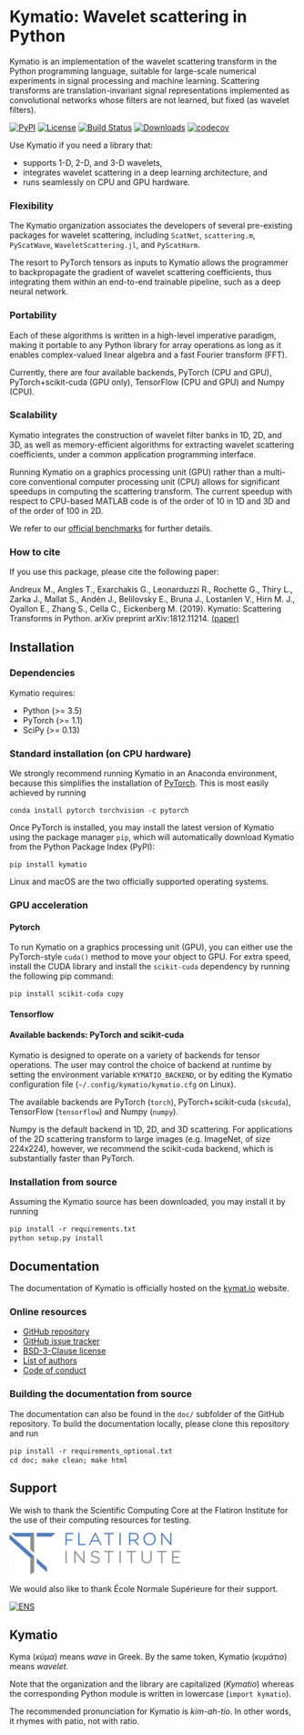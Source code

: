 Kymatio: Wavelet scattering in Python
======================================

Kymatio is an implementation of the wavelet scattering transform in the Python programming language, suitable for large-scale numerical experiments in signal processing and machine learning.
Scattering transforms are translation-invariant signal representations implemented as convolutional networks whose filters are not learned, but fixed (as wavelet filters).

[![PyPI](https://img.shields.io/badge/python-3.5%2C%203.6%2C%203.7-blue.svg)](https://pypi.org/project/kymatio/)
[![License](https://img.shields.io/badge/License-BSD%203--Clause-blue.svg)](https://opensource.org/licenses/BSD-3-Clause)
[![Build Status](https://travis-ci.org/kymatio/kymatio.svg?branch=master)](https://travis-ci.org/kymatio/kymatio)
[![Downloads](https://pepy.tech/badge/kymatio)](https://pepy.tech/project/kymatio)
[![codecov](https://codecov.io/gh/kymatio/kymatio/branch/master/graph/badge.svg)](https://codecov.io/gh/kymatio/kymatio)


Use Kymatio if you need a library that:
* supports 1-D, 2-D, and 3-D wavelets,
* integrates wavelet scattering in a deep learning architecture, and
* runs seamlessly on CPU and GPU hardware.


### Flexibility

The Kymatio organization associates the developers of several pre-existing packages for wavelet scattering, including `ScatNet`, `scattering.m`, `PyScatWave`, `WaveletScattering.jl`, and `PyScatHarm`.

The resort to PyTorch tensors as inputs to Kymatio allows the programmer to backpropagate the gradient of wavelet scattering coefficients, thus integrating them within an end-to-end trainable pipeline, such as a deep neural network.

### Portability

Each of these algorithms is written in a high-level imperative paradigm, making it portable to any Python library for array operations as long as it enables complex-valued linear algebra and a fast Fourier transform (FFT).

Currently, there are four available backends, PyTorch (CPU and GPU), PyTorch+scikit-cuda (GPU only), TensorFlow (CPU and GPU) and Numpy (CPU).

### Scalability

Kymatio integrates the construction of wavelet filter banks in 1D, 2D, and 3D, as well as memory-efficient algorithms for extracting wavelet scattering coefficients, under a common application programming interface.

Running Kymatio on a graphics processing unit (GPU) rather than a multi-core conventional computer processing unit (CPU) allows for significant speedups in computing the scattering transform.
The current speedup with respect to CPU-based MATLAB code is of the order of 10 in 1D and 3D and of the order of 100 in 2D.

We refer to our [official benchmarks](https://www.kymat.io/userguide.html#benchmarks) for further details.

### How to cite

If you use this package, please cite the following paper:

Andreux M., Angles T., Exarchakis G., Leonarduzzi R., Rochette G., Thiry L., Zarka J., Mallat S., Andén J., Belilovsky E., Bruna J., Lostanlen V., Hirn M. J., Oyallon E., Zhang S., Cella C., Eickenberg M. (2019). Kymatio: Scattering Transforms in Python. arXiv preprint arXiv:1812.11214. [(paper)](https://arxiv.org/abs/1812.11214)

## Installation


### Dependencies

Kymatio requires:

* Python (>= 3.5)
* PyTorch (>= 1.1)
* SciPy (>= 0.13)


### Standard installation (on CPU hardware)
We strongly recommend running Kymatio in an Anaconda environment, because this simplifies the installation of [PyTorch](https://pytorch.org). This is most easily achieved by running

```
conda install pytorch torchvision -c pytorch
```

Once PyTorch is installed, you may install the latest version of Kymatio using the package manager `pip`, which will automatically download Kymatio from the Python Package Index (PyPI):

```
pip install kymatio
```

Linux and macOS are the two officially supported operating systems.


### GPU acceleration

#### Pytorch

To run Kymatio on a graphics processing unit (GPU), you can either use the PyTorch-style `cuda()` method to move your object to GPU. For extra speed, install the CUDA library and install the `scikit-cuda` dependency by running the following pip command:

```
pip install scikit-cuda cupy
```

#### Tensorflow

#### Available backends: PyTorch and scikit-cuda

Kymatio is designed to operate on a variety of backends for tensor operations.
The user may control the choice of backend at runtime by setting the environment variable `KYMATIO_BACKEND`, or by editing the Kymatio configuration file (`~/.config/kymatio/kymatio.cfg` on Linux).

The available backends are PyTorch (`torch`), PyTorch+scikit-cuda (`skcuda`), TensorFlow (`tensorflow`) and Numpy (`numpy`).

Numpy is the default backend in 1D, 2D, and 3D scattering. For applications of the 2D scattering transform to large images (e.g. ImageNet, of size 224x224), however, we recommend the scikit-cuda backend, which is substantially faster than PyTorch.

### Installation from source

Assuming the Kymatio source has been downloaded, you may install it by running

```
pip install -r requirements.txt
python setup.py install
```


## Documentation

The documentation of Kymatio is officially hosted on the [kymat.io](https://www.kymat.io/) website.


### Online resources

* [GitHub repository](https://github.com/kymatio/kymatio)
* [GitHub issue tracker](https://github.com/kymatio/kymatio/issues)
* [BSD-3-Clause license](https://github.com/kymatio/kymatio/blob/master/LICENSE.md)
* [List of authors](https://github.com/kymatio/kymatio/blob/master/AUTHORS.md)
* [Code of conduct](https://github.com/kymatio/kymatio/blob/master/CODE_OF_CONDUCT.md)


### Building the documentation from source
The documentation can also be found in the `doc/` subfolder of the GitHub repository.
To build the documentation locally, please clone this repository and run

```
pip install -r requirements_optional.txt
cd doc; make clean; make html
```

## Support

We wish to thank the Scientific Computing Core at the Flatiron Institute for the use of their computing resources for testing.

[![Flatiron](doc/source/_static/FL_Full_Logo_Mark_Small.png)](https://www.simonsfoundation.org/flatiron)

We would also like to thank École Normale Supérieure for their support.

[![ENS](https://www.ens.fr/sites/default/files/inline-images/logo.jpg)](https://www.ens.fr/)

## Kymatio

Kyma (*κύμα*) means *wave* in Greek. By the same token, Kymatio (*κυμάτιο*) means *wavelet*.

Note that the organization and the library are capitalized (*Kymatio*) whereas the corresponding Python module is written in lowercase (`import kymatio`).

The recommended pronunciation for Kymatio is *kim-ah-tio*. In other words, it rhymes with patio, not with ratio.
